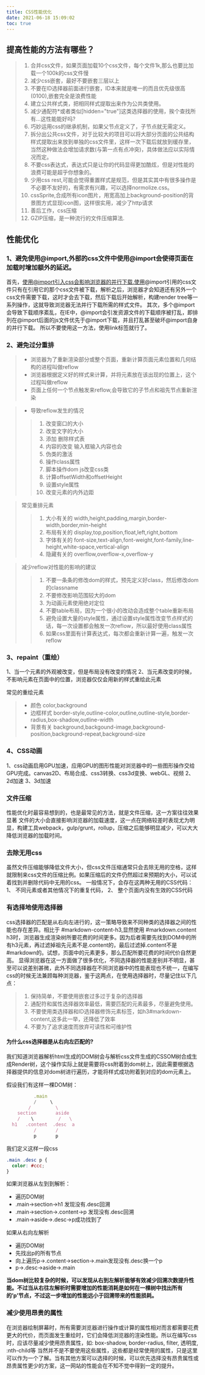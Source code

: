 ```yaml
---
title: CSS性能优化
date: 2021-06-18 15:09:02
toc: true
---
```


## 提高性能的方法有哪些？
>1. 合并css文件，如果页面加载10个css文件，每个文件1k,那么也要比加载一个100k的css文件慢
>2. 减少css嵌套，最好不要嵌套三层以上
>3. 不要在ID选择器前面进行嵌套，ID本来就是唯一的而且优先级很高(0100),嵌套完全是浪费性能
>4. 建立公共样式类，把相同样式提取出来作为公共类使用。
>5. 减少通配符*或者类似[hidden="true"]这类选择器的使用，挨个查找所有...这性能能好吗?
>6. 巧妙运用css的继承机制，如果父节点定义了，子节点就无需定义。
>7. 拆分出公共css文件，对于比较大的项目可以将大部分页面的公共结构样式提取出来放到单独的css文件里，这样一次下载后就放到缓存里，当然这种做法会增加请求数(与第一点有点冲突)，具体做法应以实际情况而定。
>8. 不要css表达式，表达式只是让你的代码显得更加酷炫，但是对性能的浪费可能是超乎你想象的。
>9. 少用css rest,可能会觉得重置样式是规范，但是其实其中有很多操作是不必要不友好的，有需求有兴趣，可以选择normolize.css。
>10. cssSprite,合成所有icon图片，用宽高加上background-position的背景图方式显现icon图，这样很实用，减少了http请求
>11. 善后工作，css压缩
>12. GZIP压缩，是一种流行的文件压缩算法.

## 性能优化
### 1、避免使用@import,外部的css文件中使用@import会使得页面在加载时增加额外的延迟。
首先，使用@import引入css会影响浏览器的并行下载.使用@import引用的css文件只有在引用它的那个css文件被下载，解析之后，浏览器才会知道还有另外一个css文件需要下载，这时才会去下载，然后下载后开始解析，构建render tree等一系列操作，这就导致浏览器无法并行下载所需的样式文件。
其次，多个@import会导致下载顺序紊乱，在IE中，@import会引发资源文件的下载顺序被打乱，即排列在@import后面的js文件优先于@import下载，并且打乱甚至破坏@import自身的并行下载。
所以不要使用这一方法，使用link标签就行了。

### 2、避免过分重排
>- 浏览器为了重新渲染部分或整个页面，重新计算页面元素位置和几何结构的进程叫做reflow
>- 浏览器根据定义好的样式来计算，并将元素放在该出现的位置上，这个过程叫做reflow
>- 页面上任何一个节点触发来reflow,会导致它的子节点和祖先节点重新渲染

>- 导致reflow发生的情况
>>1. 改变窗口的大小
>>2. 改变文字的大小
>>3. 添加 删除样式表
>>4. 内容的改变 输入框输入内容也会
>>5. 伪类的激活
>>6. 操作class属性
>>7. 脚本操作dom js改变css类
>>8. 计算offsetWidth和offsetHeight
>>9. 设置style属性
>>10. 改变元素的内外边距 

> 常见重排元素
>>1. 大小有关的 width,height,padding,margin,border-width,border,min-height
>>2. 布局有关的 display,top,position,float,left,right,bottom
>>3. 字体有关的 font-size,text-align,font-weight,font-family,line-height,white-space,vertical-align
>>4. 隐藏有关的 overflow,overflow-x,overflow-y

>减少reflow对性能的影响的建议
>>1. 不要一条条的修改dom的样式，预先定义好class，然后修改dom的classname
>>2. 不要修改影响范围较大的dom
>>3. 为动画元素使用绝对定位
>>4. 不要table布局，因为一个很小的改动会造成整个table重新布局
>>5. 避免设置大量的style属性，通过设置style属性改变节点样式的话，每一次设置都会触发一次reflow，所以最好使用class属性
>>6. 如果css里面有计算表达式，每次都会重新计算一遍，触发一次reflow

### 3、repaint（重绘）
1、当一个元素的外观被改变，但是布局没有改变的情况
2、当元素改变的时候，不影响元素在页面中的位置，浏览器仅仅会用新的样式重绘此元素

常见的重绘元素
>- 颜色 color,background
>- 边框样式 border-style,outline-color,outline,outline-style,border-radius,box-shadow,outline-width
>- 背景有关 background,backgound-image,background-position,background-repeat,background-size

### 4、CSS动画
1、css动画启用GPU加速，应用GPU的图形性能对浏览器中的一些图形操作交给GPU完成。canvas2D、布局合成、css3转换、css3d变换、webGL、视频
2、2d加速
3、3d加速

### 文件压缩
性能优化时最容易想到的，也是最常见的方法，就是文件压缩，这一方案往往效果显著
文件的大小会直接影响浏览器的加载速度，这一点在网络较差时表现尤为明显，构建工具webpack，gulp/grunt，rollup，压缩之后能够明显减少，可以大大降低浏览器的加载时间。

### 去除无用css
虽然文件压缩能够降低文件大小，但css文件压缩通常只会去除无用的空格，这样就限制来css文件的压缩比例。如果压缩后的文件仍然超过来预期的大小，可以试着找到并删除代码中无用的css。
一般情况下，会存在这两种无用的CSS代码：
1、 不同元素或者其他情况下的重复代码，
2、 整个页面内没有生效的CSS代码

### 有选择地使用选择器
css选择器的匹配是从右向左进行的，这一策略导致来不同种类的选择器之间的性能也存在差异。相比于 #markdown-content-h3,显然使用 #markdown.content h3时，浏览器生成渲染树所要花费的时间更多。因为后者需要先找到DOM中的所有h3元素，再过滤掉祖先元素不是.content的，最后过滤掉.content不是#markdown的。试想，页面中的元素更多，那么匹配所要花费的时间代价自然更高。
显得浏览器在这一方面做了很多优化，不同选择器的性能差别并不明显，甚至可以说差别甚微，此外不同选择器在不同浏览器中的性能表现也不统一，在编写css的时候无法兼顾每种浏览器，鉴于这两点，在使用选择器时，尽量记住以下几点：
>1. 保持简单，不要使用嵌套过多过于复杂的选择器
>2. 通配符和属性选择器效率最低，需要匹配的元素最多，尽量避免使用。
>3. 不要使用类选择器和ID选择器修饰元素标签，如h3#markdown-content,这多此一举，还降低了效率
>4. 不要为了追求速度而放弃可读性和可维护性

#### 为什么css选择器是从右向左匹配的?
我们知道浏览器解析html生成的DOM树会与解析css文件生成的CSSOM树合成生成Render树，这个操作实际上就是需要将css附着到dom树上，因此需要根据选择器提供的信息对dom树进行遍历，才能将样式成功附着到对应的dom元素上。

假设我们有这样一棵DOM树：
```js
          .main
          /     \
        /         \
    section       aside
    /    \         /   \
  h1   .content  .desc  a
          /       /
          p       p
```
我们定义这样一段css
```css
.main .desc p {
  color: #ccc;
}
```
如果浏览器从左到到解析：
* 遍历DOM树
* .main->section->h1 发现没有.desc回溯
* .main->section->.content->p 发现没有.desc回溯
* .main->aside->.desc->p成功找到了

如果从右向左解析
* 遍历DOM树
* 先找出p的所有节点
* 向上遍历p->.content->section->.main发现没有.desc换一个p
* p->.desc->aside->.main

**当dom树比较复杂的时候，可以发现从右到左解析能够有效减少回溯次数提升性能。不过当从右往左解析时需要增加的性能消耗是如何在一棵树中找出所有的’p’节点，不过这一步增加的性能远小于回溯带来的性能损耗。**

### 减少使用昂贵的属性
在浏览器绘制屏幕时，所有需要浏览器进行操作或计算的属性相对而言都需要花费更大的代价，而页面发生重绘时，它们会降低浏览器的渲染性能。所以在编写css时，应该尽量减少使用昂贵属性，如:
box-shadow, border-radius, filter, 透明度, :nth-child等
当然并不是不要使用这些属性，这些都是经常使用的属性，只是这里可以作为一个了解。当有其他方案可以选择的时候，可以优先选择没有昂贵属性或昂贵属性更少的方案，这一网站的性能会在不知不觉中得到一定的提升。
